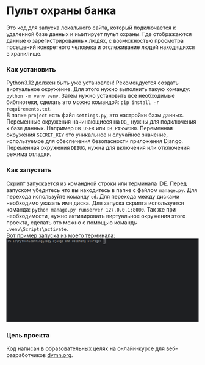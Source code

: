 # Пульт охраны банка
Это код для запуска локального сайта, который подключается к удаленной базе данных и 
имитирует пульт охраны. Где отображаются данные о зарегистрированных людях, с 
возможностью просмотра посещений конкретного человека и отслеживание людей
находящихся в хранилище. 

### Как установить
Python3.12 должен быть уже установлен!
Рекомендуется создать виртуальное окружение. Для этого нужно выполнить такую команду: 
`python -m venv venv`.
Затем нужно установить все необходимые библиотеки, сделать это можно
командой: `pip install -r requirements.txt`.\
В папке `project` есть файл `settings.py`, это настройки базы данных.\
Переменные окружения начинающиеся на `DB_` нужны для подключения к базе данных.
Например `DB_USER` или `DB_PASSWORD`. Переменная окружения `SECRET_KEY` это уникальное
и случайное значение, используемое для обеспечения безопасности приложения Django. 
Переменная окружения `DEBUG`, нужна для включения или отключения режима отладки.


### Как запустить
Скрипт запускается из командной строки или терминала IDE.
Перед запуском убедитесь что вы находитесь в папке с файлом `manage.py`.
Для перехода используйте команду `cd`. Для перехода между дисками необходимо указать имя диска.
Для запуска скрипта используется команда: `python manage.py runserver 127.0.0.1:8000`. Так же при необходимости,
нужно активировать виртуальное окружения этого проекта, сделать это можно с помощью
команды `.venv\Scripts\activate`.\
Вот пример запуска из моего терминала:
![terminal.gif](https://github.com/VASILIYKAS/lesson-2-django-orm-watching-storage/raw/master/images/terminal.gif)

### Цель проекта
Код написан в образовательных целях на онлайн-курсе для веб-разработчиков [dvmn.org](https://dvmn.org/).

